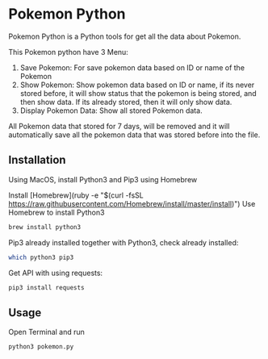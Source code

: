 # Pokemon Python
Pokemon Python is a Python tools for get all the data about Pokemon.

This Pokemon python have 3 Menu:
1. Save Pokemon: For save pokemon data based on ID or name of the Pokemon
2. Show Pokemon: Show pokemon data based on ID or name, if its never stored before, it will show status that the pokemon is being stored, and then show data. If its already stored, then it will only show data.
3. Display Pokemon Data: Show all stored Pokemon data.

All Pokemon data that stored for 7 days, will be removed and it will automatically save all the pokemon data that was stored before into the file.

## Installation
Using MacOS, install Python3 and Pip3 using Homebrew

Install [Homebrew](ruby -e "$(curl -fsSL https://raw.githubusercontent.com/Homebrew/install/master/install)")
Use Homebrew to install Python3
```bash
brew install python3
```

Pip3 already installed together with Python3, check already installed:
```bash
which python3 pip3
```

Get API with using requests:
```bash
pip3 install requests
```

## Usage
Open Terminal and run
```bash
python3 pokemon.py
```